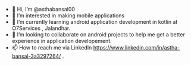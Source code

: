 - 👋 Hi, I’m @asthabansal00
- 👀 I’m interested in making mobile applications
- 🌱 I’m currently learning android application development in kotlin at O7Services , Jalandhar.
- 💞️ I’m looking to collaborate on android projects to help me get a better experience in application developement.
- 📫 How to reach me via LinkedIn https://www.linkedin.com/in/astha-bansal-3a3297264/
   .

<!---
asthabansal00/asthabansal00 is a ✨ special ✨ repository because its `README.md` (this file) appears on your GitHub profile.
You can click the Preview link to take a look at your changes.
--->
